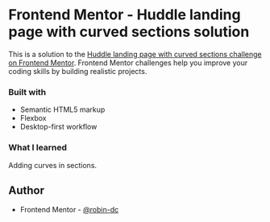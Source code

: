 # Frontend Mentor - Huddle landing page with curved sections solution

This is a solution to the [Huddle landing page with curved sections challenge on Frontend Mentor](https://www.frontendmentor.io/challenges/huddle-landing-page-with-curved-sections-5ca5ecd01e82137ec91a50f2). Frontend Mentor challenges help you improve your coding skills by building realistic projects. 


### Built with

- Semantic HTML5 markup
- Flexbox
- Desktop-first workflow

### What I learned

Adding curves in sections.

## Author

- Frontend Mentor - [@robin-dc](https://www.frontendmentor.io/profile/yourusername)


